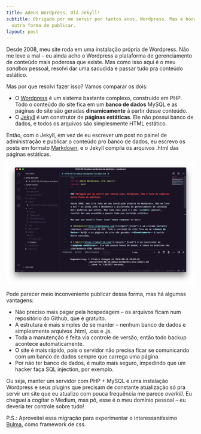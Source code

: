 ```yaml
---
title: Adeus Wordpress. Olá Jekyll!
subtitle: Obrigado por me servir por tantos anos, Wordpress. Mas é hora de explorar
  outra forma de publicar.
layout: post
---
```


Desde 2008, meu site roda em uma instalação própria de Wordpress. Não me leve a mal – eu ainda acho o Wordpress a plataforma de gerenciamento de conteúdo mais poderosa que existe. Mas como isso aqui é o meu *sandbox* pessoal, resolvi dar uma sacudida e passar tudo pra conteúdo estático.

Mas por que resolvi fazer isso? Vamos comparar os dois:

* O [Wordpress](http://wordpress.org) é um sistema bastante complexo, construído em PHP. Todo o conteúdo do site fica em um **banco de dados** MySQL e as páginas do site são geradas **dinamicamente** à partir desse conteúdo. 
* O [Jekyll](https://jekyllrb.com/) é um construtor de **páginas estáticas**. Ele não possui banco de dados, e todos os arquivos são simplesmente HTML estático.

Então, com o Jekyll, em vez de eu escrever um post no painel de administração e publicar o conteúdo pro banco de dados, eu escrevo os posts em formato [Markdown](https://daringfireball.net/projects/markdown/ 'Markdown'), e o Jekyll compila os arquivos .html das páginas estáticas.

![](/assets/images/joaofaraco-jekyll.png)

Pode parecer meio inconveniente publicar dessa forma, mas há algumas vantagens:

* Não preciso mais pagar pela hospedagem – os arquivos ficam num repositório do Github, que é gratuito.
* A estrutura é mais simples de se manter – nenhum banco de dados e simplesmente arquivos .html, .css e .js.
* Toda a manutenção é feita via controle de versão, então todo backup acontece automaticamente.
* O site é mais rápido, pois o servidor não precisa ficar se comunicando com um banco de dados sempre que carrega uma página.
* Por não ter banco de dados, é muito mais seguro, impedindo que um hacker faça SQL injection, por exemplo.

Ou seja, manter um servidor com PHP + MySQL e uma instalação Wordpress e seus plugins que precisam de constante atualização só pra servir um site que eu atualizo com pouca frequência me parece *overkill*. Eu cheguei a cogitar o Medium, mas pô, esse é o meu domínio pessoal – eu deveria ter controle sobre tudo! 

P.S.: Aproveitei essa migração para experimentar o interessantíssimo [Bulma](https://bulma.io/), como framework de css.